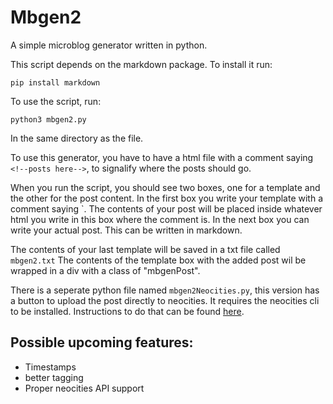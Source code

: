 # Mbgen2
A simple microblog generator written in python.

This script depends on the markdown package. To install it run:
``` shell
pip install markdown
```
To use the script, run:
``` shell
python3 mbgen2.py
```
In the same directory as the file.


To use this generator, you have to have a html file with a comment saying `<!--posts here-->`, to signalify where the posts should go.

When you run the script, you should see two boxes, one for a template and the other for the post content. 
In the first box you write your template with a comment saying `<!--content here-->. The contents of your post will be placed inside whatever html you write in this box where the comment is.
In the next box you can write your actual post. This can be written in markdown.

The contents of your last template will be saved in a txt file called `mbgen2.txt`
The contents of the template box with the added post wil be wrapped in a div with a class of "mbgenPost".

There is a seperate python file named `mbgen2Neocities.py`, this version has a button to upload the post directly to neocities. It requires the neocities cli to be installed. Instructions to do that can be found [here](https://neocities.org/cli).

## Possible upcoming features:

- Timestamps
- better tagging
- Proper neocities API support

  
